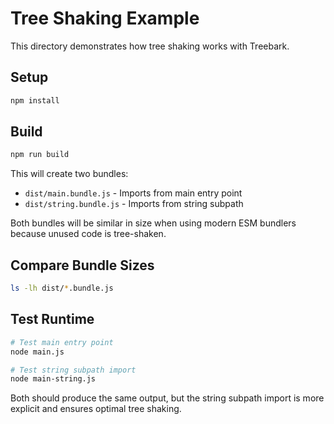 # Tree Shaking Example

This directory demonstrates how tree shaking works with Treebark.

## Setup

```bash
npm install
```

## Build

```bash
npm run build
```

This will create two bundles:
- `dist/main.bundle.js` - Imports from main entry point
- `dist/string.bundle.js` - Imports from string subpath

Both bundles will be similar in size when using modern ESM bundlers because unused code is tree-shaken.

## Compare Bundle Sizes

```bash
ls -lh dist/*.bundle.js
```

## Test Runtime

```bash
# Test main entry point
node main.js

# Test string subpath import
node main-string.js
```

Both should produce the same output, but the string subpath import is more explicit and ensures optimal tree shaking.
